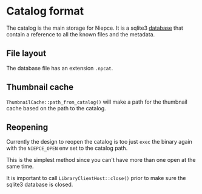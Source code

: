 # Catalog format

The catalog is the main storage for Niepce. It is a sqlite3
[database](database.md) that contain a reference to all the known
files and the metadata.

## File layout

The database file has an extension `.npcat`.

## Thumbnail cache

`ThumbnailCache::path_from_catalog()` will make a path for the
thumbnail cache based on the path to the catalog.

## Reopening

Currently the design to reopen the catalog is too just `exec` the
binary again with the `NIEPCE_OPEN` env set to the catalog path.

This is the simplest method since you can't have more than one open at
the same time.

It is important to call `LibraryClientHost::close()` prior to make
sure the sqlite3 database is closed.
